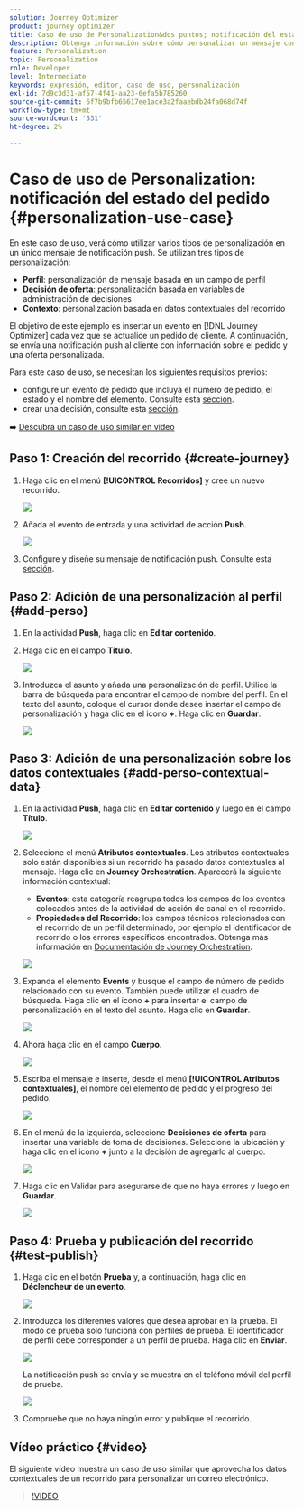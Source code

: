 ```yaml
---
solution: Journey Optimizer
product: journey optimizer
title: Caso de uso de Personalization&dos puntos; notificación del estado del pedido
description: Obtenga información sobre cómo personalizar un mensaje con información de perfil, decisión de oferta y contexto.
feature: Personalization
topic: Personalization
role: Developer
level: Intermediate
keywords: expresión, editor, caso de uso, personalización
exl-id: 7d9c3d31-af57-4f41-aa23-6efa5b785260
source-git-commit: 6f7b9bfb65617ee1ace3a2faaebdb24fa068d74f
workflow-type: tm+mt
source-wordcount: '531'
ht-degree: 2%

---
```


# Caso de uso de Personalization: notificación del estado del pedido {#personalization-use-case}

En este caso de uso, verá cómo utilizar varios tipos de personalización en un único mensaje de notificación push. Se utilizan tres tipos de personalización:

* **Perfil**: personalización de mensaje basada en un campo de perfil
* **Decisión de oferta**: personalización basada en variables de administración de decisiones
* **Contexto**: personalización basada en datos contextuales del recorrido

El objetivo de este ejemplo es insertar un evento en [!DNL Journey Optimizer] cada vez que se actualice un pedido de cliente. A continuación, se envía una notificación push al cliente con información sobre el pedido y una oferta personalizada.

Para este caso de uso, se necesitan los siguientes requisitos previos:

* configure un evento de pedido que incluya el número de pedido, el estado y el nombre del elemento. Consulte esta [sección](../event/about-events.md).
* crear una decisión, consulte esta [sección](../offers/offer-activities/create-offer-activities.md).

➡️ [Descubra un caso de uso similar en vídeo](#video)

## Paso 1: Creación del recorrido {#create-journey}

1. Haga clic en el menú **[!UICONTROL Recorridos]** y cree un nuevo recorrido.

   ![](assets/perso-uc4.png)

1. Añada el evento de entrada y una actividad de acción **Push**.

   ![](assets/perso-uc5.png)

1. Configure y diseñe su mensaje de notificación push. Consulte esta [sección](../push/create-push.md).

## Paso 2: Adición de una personalización al perfil {#add-perso}

1. En la actividad **Push**, haga clic en **Editar contenido**.

1. Haga clic en el campo **Título**.

   ![](assets/perso-uc2.png)

1. Introduzca el asunto y añada una personalización de perfil. Utilice la barra de búsqueda para encontrar el campo de nombre del perfil. En el texto del asunto, coloque el cursor donde desee insertar el campo de personalización y haga clic en el icono **+**. Haga clic en **Guardar**.

   ![](assets/perso-uc3.png)

## Paso 3: Adición de una personalización sobre los datos contextuales {#add-perso-contextual-data}

1. En la actividad **Push**, haga clic en **Editar contenido** y luego en el campo **Título**.

   ![](assets/perso-uc9.png)

1. Seleccione el menú **Atributos contextuales**. Los atributos contextuales solo están disponibles si un recorrido ha pasado datos contextuales al mensaje. Haga clic en **Journey Orchestration**. Aparecerá la siguiente información contextual:

   * **Eventos**: esta categoría reagrupa todos los campos de los eventos colocados antes de la actividad de acción de canal en el recorrido.
   * **Propiedades del Recorrido**: los campos técnicos relacionados con el recorrido de un perfil determinado, por ejemplo el identificador de recorrido o los errores específicos encontrados. Obtenga más información en [Documentación de Journey Orchestration](../building-journeys/expression/journey-properties.md).

   ![](assets/perso-uc10.png)

1. Expanda el elemento **Events** y busque el campo de número de pedido relacionado con su evento. También puede utilizar el cuadro de búsqueda. Haga clic en el icono **+** para insertar el campo de personalización en el texto del asunto. Haga clic en **Guardar**.

   ![](assets/perso-uc11.png)

1. Ahora haga clic en el campo **Cuerpo**.

   ![](assets/perso-uc12.png)

1. Escriba el mensaje e inserte, desde el menú **[!UICONTROL Atributos contextuales]**, el nombre del elemento de pedido y el progreso del pedido.

   ![](assets/perso-uc13.png)

1. En el menú de la izquierda, seleccione **Decisiones de oferta** para insertar una variable de toma de decisiones. Seleccione la ubicación y haga clic en el icono **+** junto a la decisión de agregarlo al cuerpo.

   ![](assets/perso-uc14.png)

1. Haga clic en Validar para asegurarse de que no haya errores y luego en **Guardar**.

   ![](assets/perso-uc15.png)

## Paso 4: Prueba y publicación del recorrido {#test-publish}

1. Haga clic en el botón **Prueba** y, a continuación, haga clic en **Déclencheur de un evento**.

   ![](assets/perso-uc17.png)

1. Introduzca los diferentes valores que desea aprobar en la prueba. El modo de prueba solo funciona con perfiles de prueba. El identificador de perfil debe corresponder a un perfil de prueba. Haga clic en **Enviar**.

   ![](assets/perso-uc18.png)

   La notificación push se envía y se muestra en el teléfono móvil del perfil de prueba.

   ![](assets/perso-uc19.png)

1. Compruebe que no haya ningún error y publique el recorrido.

## Vídeo práctico {#video}

El siguiente vídeo muestra un caso de uso similar que aprovecha los datos contextuales de un recorrido para personalizar un correo electrónico.

>[!VIDEO](https://video.tv.adobe.com/v/3425027?quality=12)
